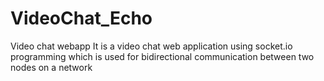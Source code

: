 # VideoChat_Echo
Video chat webapp 
It is a video chat web application using socket.io programming which is used for bidirectional communication between two nodes on a network
